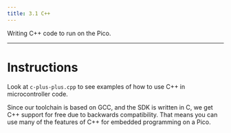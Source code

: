 ```yaml
---
title: 3.1 C++
---
```

Writing C++ code to run on the Pico.

---
# Instructions
Look at `c-plus-plus.cpp` to see examples of how to use C++ in microcontroller code.

Since our toolchain is based on GCC, and the SDK is written in C, we get C++ support for free due to backwards compatibility. That means you can use many of the features of C++ for embedded programming on a Pico.